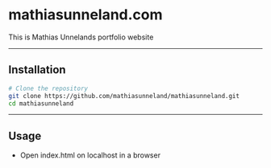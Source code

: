 # mathiasunneland.com

This is Mathias Unnelands portfolio website

---

## Installation

```bash
# Clone the repository
git clone https://github.com/mathiasunneland/mathiasunneland.git
cd mathiasunneland
```

---

## Usage

- Open index.html on localhost in a browser